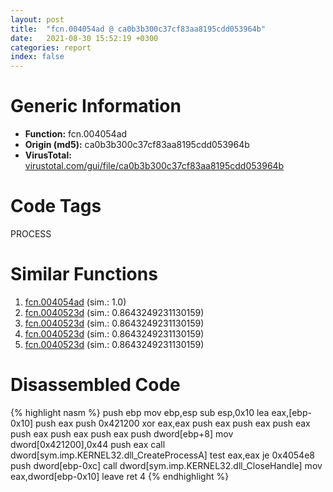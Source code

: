 ```yaml
---
layout: post
title:  "fcn.004054ad @ ca0b3b300c37cf83aa8195cdd053964b"
date:   2021-08-30 15:52:19 +0300
categories: report
index: false
---
```


# Generic Information
- **Function:** fcn.004054ad
- **Origin (md5):** ca0b3b300c37cf83aa8195cdd053964b
- **VirusTotal:** [virustotal.com/gui/file/ca0b3b300c37cf83aa8195cdd053964b][virustotal_ref]

# Code Tags
<span class="tag" id="PROCESS">PROCESS</span>


# Similar Functions

1. [fcn.004054ad][similar_1_ref] (sim.: 1.0)
2. [fcn.0040523d][similar_2_ref] (sim.: 0.8643249231130159)
3. [fcn.0040523d][similar_3_ref] (sim.: 0.8643249231130159)
4. [fcn.0040523d][similar_4_ref] (sim.: 0.8643249231130159)
5. [fcn.0040523d][similar_5_ref] (sim.: 0.8643249231130159)


# Disassembled Code

{% highlight nasm %}
push ebp
mov ebp,esp
sub esp,0x10
lea eax,[ebp-0x10]
push eax
push 0x421200
xor eax,eax
push eax
push eax
push eax
push eax
push eax
push eax
push dword[ebp+8]
mov dword[0x421200],0x44
push eax
call dword[sym.imp.KERNEL32.dll_CreateProcessA]
test eax,eax
je 0x4054e8
push dword[ebp-0xc]
call dword[sym.imp.KERNEL32.dll_CloseHandle]
mov eax,dword[ebp-0x10]
leave 
ret 4
{% endhighlight %}


[similar_1_ref]: /report/fcn.004054ad@24d6dc92d07ce9e45a7cf05669535b54
[similar_2_ref]: /report/fcn.0040523d@045e0ff2c8ee6fdcaf20f3769c6f3c76
[similar_3_ref]: /report/fcn.0040523d@99950e2743e70aa97fbc5106701b6c1c
[similar_4_ref]: /report/fcn.0040523d@811d9bdc1c20cad3bbbdb8e3f56d54dc
[similar_5_ref]: /report/fcn.0040523d@a10926b5de0003242d462a27fb10eaf2
[virustotal_ref]: https://www.virustotal.com/gui/file/ca0b3b300c37cf83aa8195cdd053964b